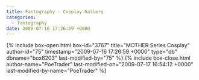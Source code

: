 ```yaml
---
title: Fantography - Cosplay Gallery
categories:
  - fantography
date: 2009-07-16 17:26:59 +0000
---
```

{% include box-open.html box-id="3767" title="MOTHER Series Cosplay" author-id="75" timestamp="2009-07-16 17:26:59 +0000" type="db" dbname="box6203" last-modified-by="75" %}
<navigator group="Fantography|Cosplay" quantity="500" offdir="TRUE" /> <displaytor mode="thumbnail" />
{% include box-close.html author-name="PoeTrader" last-modified-on="2009-07-17 16:54:12 +0000" last-modified-by-name="PoeTrader" %}
